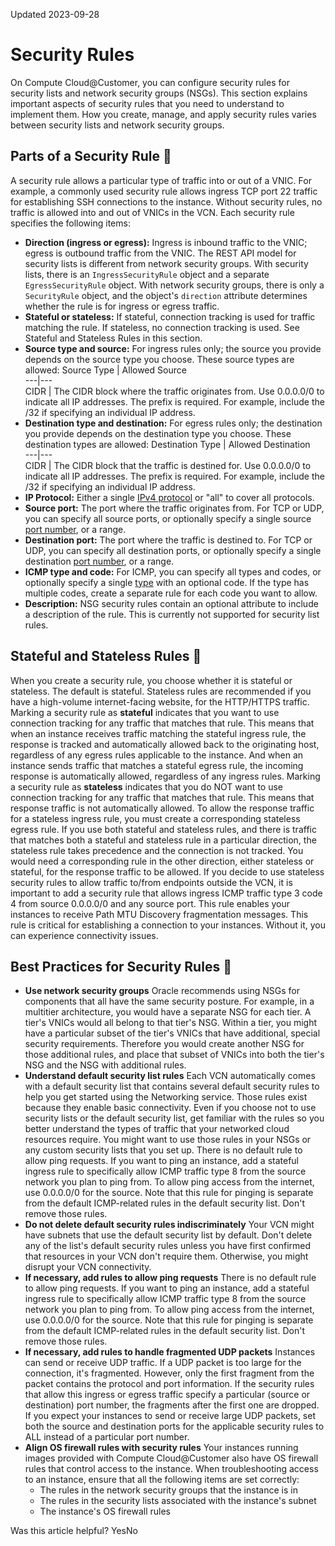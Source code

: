 Updated 2023-09-28
# Security Rules
On Compute Cloud@Customer, you can configure security rules for security lists and network security groups (NSGs).
This section explains important aspects of security rules that you need to understand to implement them. How you create, manage, and apply security rules varies between security lists and network security groups. 
## Parts of a Security Rule 🔗 
A security rule allows a particular type of traffic into or out of a VNIC. For example, a commonly used security rule allows ingress TCP port 22 traffic for establishing SSH connections to the instance. Without security rules, no traffic is allowed into and out of VNICs in the VCN.
Each security rule specifies the following items:
  * **Direction (ingress or egress):** Ingress is inbound traffic to the VNIC; egress is outbound traffic from the VNIC.
The REST API model for security lists is different from network security groups. With security lists, there is an `IngressSecurityRule` object and a separate `EgressSecurityRule` object. With network security groups, there is only a `SecurityRule` object, and the object's `direction` attribute determines whether the rule is for ingress or egress traffic.
  * **Stateful or stateless:** If stateful, connection tracking is used for traffic matching the rule. If stateless, no connection tracking is used. See Stateful and Stateless Rules in this section.
  * **Source type and source:** For ingress rules only; the source you provide depends on the source type you choose. These source types are allowed:
Source Type  |  Allowed Source  
---|---  
CIDR |  The CIDR block where the traffic originates from. Use 0.0.0.0/0 to indicate all IP addresses. The prefix is required. For example, include the /32 if specifying an individual IP address.  
  * **Destination type and destination:** For egress rules only; the destination you provide depends on the destination type you choose. These destination types are allowed:
Destination Type  |  Allowed Destination  
---|---  
CIDR |  The CIDR block that the traffic is destined for. Use 0.0.0.0/0 to indicate all IP addresses. The prefix is required. For example, include the /32 if specifying an individual IP address.  
  * **IP Protocol:** Either a single [IPv4 protocol](https://www.iana.org/assignments/protocol-numbers/protocol-numbers.xhtml) or "all" to cover all protocols.
  * **Source port:** The port where the traffic originates from. For TCP or UDP, you can specify all source ports, or optionally specify a single source [port number](https://www.iana.org/assignments/service-names-port-numbers/service-names-port-numbers.xhtml), or a range.
  * **Destination port:** The port where the traffic is destined to. For TCP or UDP, you can specify all destination ports, or optionally specify a single destination [port number](https://www.iana.org/assignments/service-names-port-numbers/service-names-port-numbers.xhtml), or a range.
  * **ICMP type and code:** For ICMP, you can specify all types and codes, or optionally specify a single [type](https://www.iana.org/assignments/icmp-parameters/icmp-parameters.xhtml) with an optional code. If the type has multiple codes, create a separate rule for each code you want to allow.
  * **Description:** NSG security rules contain an optional attribute to include a description of the rule. This is currently not supported for security list rules.


## Stateful and Stateless Rules 🔗 
When you create a security rule, you choose whether it is stateful or stateless. The default is stateful. Stateless rules are recommended if you have a high-volume internet-facing website, for the HTTP/HTTPS traffic.
Marking a security rule as **stateful** indicates that you want to use connection tracking for any traffic that matches that rule. This means that when an instance receives traffic matching the stateful ingress rule, the response is tracked and automatically allowed back to the originating host, regardless of any egress rules applicable to the instance. And when an instance sends traffic that matches a stateful egress rule, the incoming response is automatically allowed, regardless of any ingress rules.
Marking a security rule as **stateless** indicates that you do NOT want to use connection tracking for any traffic that matches that rule. This means that response traffic is not automatically allowed. To allow the response traffic for a stateless ingress rule, you must create a corresponding stateless egress rule.
If you use both stateful and stateless rules, and there is traffic that matches both a stateful and stateless rule in a particular direction, the stateless rule takes precedence and the connection is not tracked. You would need a corresponding rule in the other direction, either stateless or stateful, for the response traffic to be allowed.
If you decide to use stateless security rules to allow traffic to/from endpoints outside the VCN, it is important to add a security rule that allows ingress ICMP traffic type 3 code 4 from source 0.0.0.0/0 and any source port. This rule enables your instances to receive Path MTU Discovery fragmentation messages. This rule is critical for establishing a connection to your instances. Without it, you can experience connectivity issues.
## Best Practices for Security Rules 🔗 
  * **Use network security groups**
Oracle recommends using NSGs for components that all have the same security posture. For example, in a multitier architecture, you would have a separate NSG for each tier. A tier's VNICs would all belong to that tier's NSG.
Within a tier, you might have a particular subset of the tier's VNICs that have additional, special security requirements. Therefore you would create another NSG for those additional rules, and place that subset of VNICs into both the tier's NSG and the NSG with additional rules.
  * **Understand default security list rules**
Each VCN automatically comes with a default security list that contains several default security rules to help you get started using the Networking service. Those rules exist because they enable basic connectivity.
Even if you choose not to use security lists or the default security list, get familiar with the rules so you better understand the types of traffic that your networked cloud resources require. You might want to use those rules in your NSGs or any custom security lists that you set up.
There is no default rule to allow ping requests. If you want to ping an instance, add a stateful ingress rule to specifically allow ICMP traffic type 8 from the source network you plan to ping from. To allow ping access from the internet, use 0.0.0.0/0 for the source. Note that this rule for pinging is separate from the default ICMP-related rules in the default security list. Don't remove those rules.
  * **Do not delete default security rules indiscriminately**
Your VCN might have subnets that use the default security list by default. Don't delete any of the list's default security rules unless you have first confirmed that resources in your VCN don't require them. Otherwise, you might disrupt your VCN connectivity.
  * **If necessary, add rules to allow ping requests**
There is no default rule to allow ping requests. If you want to ping an instance, add a stateful ingress rule to specifically allow ICMP traffic type 8 from the source network you plan to ping from. To allow ping access from the internet, use 0.0.0.0/0 for the source. Note that this rule for pinging is separate from the default ICMP-related rules in the default security list. Don't remove those rules.
  * **If necessary, add rules to handle fragmented UDP packets**
Instances can send or receive UDP traffic. If a UDP packet is too large for the connection, it's fragmented. However, only the first fragment from the packet contains the protocol and port information. If the security rules that allow this ingress or egress traffic specify a particular (source or destination) port number, the fragments after the first one are dropped. If you expect your instances to send or receive large UDP packets, set both the source and destination ports for the applicable security rules to ALL instead of a particular port number.
  * **Align OS firewall rules with security rules**
Your instances running images provided with Compute Cloud@Customer also have OS firewall rules that control access to the instance. When troubleshooting access to an instance, ensure that all the following items are set correctly:
    * The rules in the network security groups that the instance is in
    * The rules in the security lists associated with the instance's subnet
    * The instance's OS firewall rules


Was this article helpful?
YesNo

